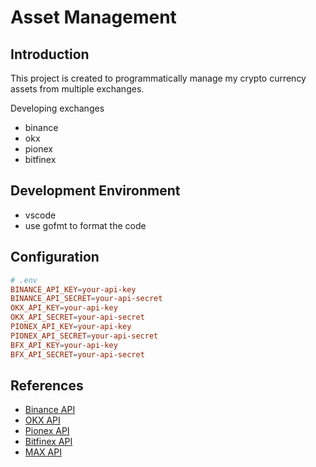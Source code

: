 # Asset Management

## Introduction

This project is created to programmatically manage my crypto currency assets
from multiple exchanges.

Developing exchanges
- binance
- okx
- pionex
- bitfinex

## Development Environment

- vscode
- use gofmt to format the code

## Configuration

```conf
# .env
BINANCE_API_KEY=your-api-key
BINANCE_API_SECRET=your-api-secret
OKX_API_KEY=your-api-key
OKX_API_SECRET=your-api-secret
PIONEX_API_KEY=your-api-key
PIONEX_API_SECRET=your-api-secret
BFX_API_KEY=your-api-key
BFX_API_SECRET=your-api-secret
```

## References

- [Binance API](https://binance-docs.github.io/apidocs/spot/en/#introduction)
- [OKX API](https://www.okx.com/docs-v5/en/#overview)
- [Pionex API](https://pionex-doc.gitbook.io/apidocs/)
- [Bitfinex API](https://docs.bitfinex.com/docs)
- [MAX API](https://max.maicoin.com/documents/api)
